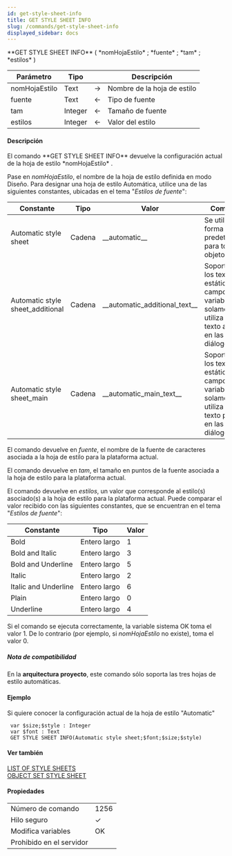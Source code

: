 ```yaml
---
id: get-style-sheet-info
title: GET STYLE SHEET INFO
slug: /commands/get-style-sheet-info
displayed_sidebar: docs
---
```


<!--REF #_command_.GET STYLE SHEET INFO.Syntax-->**GET STYLE SHEET INFO** ( *nomHojaEstilo* ; *fuente* ; *tam* ; *estilos* )<!-- END REF-->
<!--REF #_command_.GET STYLE SHEET INFO.Params-->
| Parámetro | Tipo |  | Descripción |
| --- | --- | --- | --- |
| nomHojaEstilo | Text | &#8594;  | Nombre de la hoja de estilo |
| fuente | Text | &#8592; | Tipo de fuente |
| tam | Integer | &#8592; | Tamaño de fuente |
| estilos | Integer | &#8592; | Valor del estilo |

<!-- END REF-->

#### Descripción 

<!--REF #_command_.GET STYLE SHEET INFO.Summary-->El comando **GET STYLE SHEET INFO** devuelve la configuración actual de la hoja de estilo *nomHojaEstilo* .<!-- END REF--> 

Pase en *nomHojaEstilo*, el nombre de la hoja de estilo definida en modo Diseño. Para designar una hoja de estilo Automática, utilice una de las siguientes constantes, ubicadas en el tema "*Estilos de fuente*":

| Constante                         | Tipo   | Valor                               | Comentario                                                                                                                 |
| --------------------------------- | ------ | ----------------------------------- | -------------------------------------------------------------------------------------------------------------------------- |
| Automatic style sheet             | Cadena | \_\_automatic\_\_                   | Se utiliza de forma predeterminada para todos los objetos                                                                  |
| Automatic style sheet\_additional | Cadena | \_\_automatic\_additional\_text\_\_ | Soportado por los textos estáticos, campos y variables solamente. Se utiliza para texto adicional en las cajas de diálogo. |
| Automatic style sheet\_main       | Cadena | \_\_automatic\_main\_text\_\_       | Soportado por los textos estáticos, campos y variables solamente. Se utiliza para texto principal en las cajas de diálogo. |

El comando devuelve en *fuente*, el nombre de la fuente de caracteres asociada a la hoja de estilo para la plataforma actual. 

El comando devuelve en *tam*, el tamaño en puntos de la fuente asociada a la hoja de estilo para la plataforma actual. 

El comando devuelve en *estilos*, un valor que corresponde al estilo(s) asociado(s) a la hoja de estilo para la plataforma actual. Puede comparar el valor recibido con las siguientes constantes, que se encuentran en el tema "*Estilos de fuente*": 

| Constante            | Tipo         | Valor |
| -------------------- | ------------ | ----- |
| Bold                 | Entero largo | 1     |
| Bold and Italic      | Entero largo | 3     |
| Bold and Underline   | Entero largo | 5     |
| Italic               | Entero largo | 2     |
| Italic and Underline | Entero largo | 6     |
| Plain                | Entero largo | 0     |
| Underline            | Entero largo | 4     |

Si el comando se ejecuta correctamente, la variable sistema OK toma el valor 1\. De lo contrario (por ejemplo, si *nomHojaEstilo* no existe), toma el valor 0.

##### Nota de compatibilidad 

En la **arquitectura proyecto**, este comando sólo soporta las tres hojas de estilo automáticas.   
  
#### Ejemplo 

Si quiere conocer la configuración actual de la hoja de estilo "Automatic"

```4d
 var $size;$style : Integer
 var $font : Text
 GET STYLE SHEET INFO(Automatic style sheet;$font;$size;$style)
```

#### Ver también 

[LIST OF STYLE SHEETS](list-of-style-sheets.md)  
[OBJECT SET STYLE SHEET](object-set-style-sheet.md)  

#### Propiedades
|  |  |
| --- | --- |
| Número de comando | 1256 |
| Hilo seguro | &check; |
| Modifica variables | OK |
| Prohibido en el servidor ||


